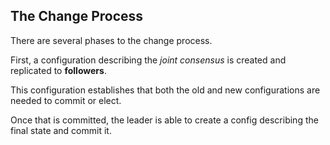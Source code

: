 ##  The Change Process

There are several phases to the change process.

First, a configuration describing the _joint consensus_ is created and replicated to **followers**.

This configuration establishes that both the old and new configurations are needed to commit or elect.

Once that is committed, the leader is able to create a config describing the final state and commit it.
